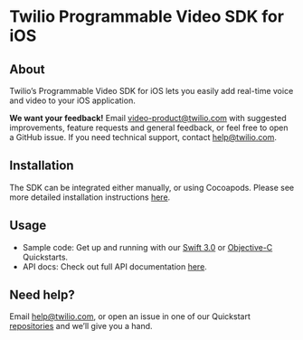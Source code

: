 # Twilio Programmable Video SDK for iOS

## About

Twilio’s Programmable Video SDK for iOS lets you easily add real-time voice and video to your iOS application.

**We want your feedback!** Email [video-product@twilio.com](mailto:video-product@twilio.com) with suggested improvements, feature requests and general feedback, or feel free to open a GitHub issue. If you need technical support, contact [help@twilio.com](mailto:help@twilio.com).

## Installation

The SDK can be integrated either manually, or using Cocoapods. Please see more detailed installation instructions [here](https://www.twilio.com/docs/api/video/download-video-sdks#ios-sdk).

## Usage

* Sample code: Get up and running with our [Swift 3.0](https://github.com/twilio/video-quickstart-swift/) or [Objective-C](https://github.com/twilio/video-quickstart-objc) Quickstarts.
* API docs: Check out full API documentation [here](https://media.twiliocdn.com/sdk/ios/video/latest/docs).

## Need help?

Email [help@twilio.com](mailto:help@twilio.com), or open an issue in one of our Quickstart [repositories](https://github.com/twilio/video-quickstart-swift/) and we’ll give you a hand.
